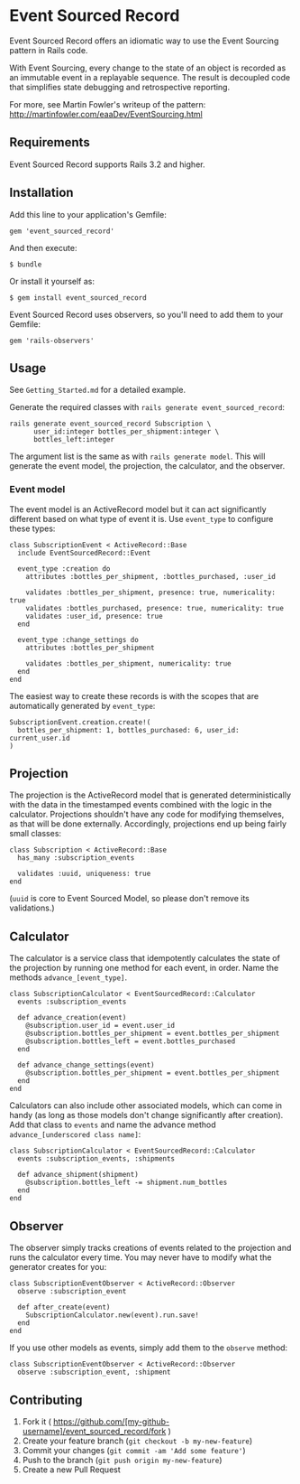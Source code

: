 # Event Sourced Record

Event Sourced Record offers an idiomatic way to use the Event Sourcing pattern in Rails code.

With Event Sourcing, every change to the state of an object is recorded as an immutable event in a replayable sequence.  The result is decoupled code that simplifies state debugging and retrospective reporting.

For more, see Martin Fowler's writeup of the pattern: http://martinfowler.com/eaaDev/EventSourcing.html

## Requirements

Event Sourced Record supports Rails 3.2 and higher.

## Installation

Add this line to your application's Gemfile:

    gem 'event_sourced_record'

And then execute:

    $ bundle

Or install it yourself as:

    $ gem install event_sourced_record
    
Event Sourced Record uses observers, so you'll need to add them to your Gemfile:

    gem 'rails-observers'
    
## Usage

See `Getting_Started.md` for a detailed example.

Generate the required classes with `rails generate event_sourced_record`:

    rails generate event_sourced_record Subscription \
          user_id:integer bottles_per_shipment:integer \
          bottles_left:integer

The argument list is the same as with `rails generate model`.  This will generate the event model, the projection, the calculator, and the observer.

### Event model

The event model is an ActiveRecord model but it can act significantly different based on what type of event it is.  Use `event_type` to configure these types:

    class SubscriptionEvent < ActiveRecord::Base
      include EventSourcedRecord::Event

      event_type :creation do
        attributes :bottles_per_shipment, :bottles_purchased, :user_id

        validates :bottles_per_shipment, presence: true, numericality: true
        validates :bottles_purchased, presence: true, numericality: true
        validates :user_id, presence: true
      end

      event_type :change_settings do
        attributes :bottles_per_shipment
 
        validates :bottles_per_shipment, numericality: true
      end
    end
    
The easiest way to create these records is with the scopes that are automatically generated by `event_type`:

    SubscriptionEvent.creation.create!(
      bottles_per_shipment: 1, bottles_purchased: 6, user_id: current_user.id
    )
    
## Projection

The projection is the ActiveRecord model that is generated deterministically with the data in the timestamped events combined with the logic in the calculator.  Projections shouldn't have any code for modifying themselves, as that will be done externally.  Accordingly, projections end up being fairly small classes:

    class Subscription < ActiveRecord::Base
      has_many :subscription_events

      validates :uuid, uniqueness: true
    end
    
(`uuid` is core to Event Sourced Model, so please don't remove its validations.)

## Calculator

The calculator is a service class that idempotently calculates the state of the projection by running one method for each event, in order.  Name the methods `advance_[event_type]`.

    class SubscriptionCalculator < EventSourcedRecord::Calculator
      events :subscription_events

      def advance_creation(event)
        @subscription.user_id = event.user_id
        @subscription.bottles_per_shipment = event.bottles_per_shipment
        @subscription.bottles_left = event.bottles_purchased
      end

      def advance_change_settings(event)
        @subscription.bottles_per_shipment = event.bottles_per_shipment
      end
    end

Calculators can also include other associated models, which can come in handy (as long as those models don't change significantly after creation).  Add that class to `events` and name the advance method `advance_[underscored class name]`:

    class SubscriptionCalculator < EventSourcedRecord::Calculator
      events :subscription_events, :shipments

      def advance_shipment(shipment)
        @subscription.bottles_left -= shipment.num_bottles
      end
    end
    
## Observer

The observer simply tracks creations of events related to the projection and runs the calculator every time.  You may never have to modify what the generator creates for you:

    class SubscriptionEventObserver < ActiveRecord::Observer
      observe :subscription_event

      def after_create(event)
        SubscriptionCalculator.new(event).run.save!
      end
    end
    
If you use other models as events, simply add them to the `observe` method:

    class SubscriptionEventObserver < ActiveRecord::Observer
      observe :subscription_event, :shipment

## Contributing

1. Fork it ( https://github.com/[my-github-username]/event_sourced_record/fork )
2. Create your feature branch (`git checkout -b my-new-feature`)
3. Commit your changes (`git commit -am 'Add some feature'`)
4. Push to the branch (`git push origin my-new-feature`)
5. Create a new Pull Request

